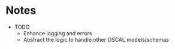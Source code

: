 # Notes

- TODO
    - Enhance logging and errors
    - Abstract the logic to handle other OSCAL models/schemas